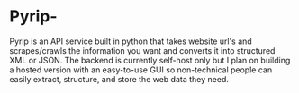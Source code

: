 # Pyrip-
Pyrip is an API service built in python that takes website url's and scrapes/crawls the information you want and converts it into structured XML or JSON. 
The backend is currently self-host only but I plan on building a hosted version with an easy-to-use GUI so non-technical people can easily extract, structure, and store the web data they need.
